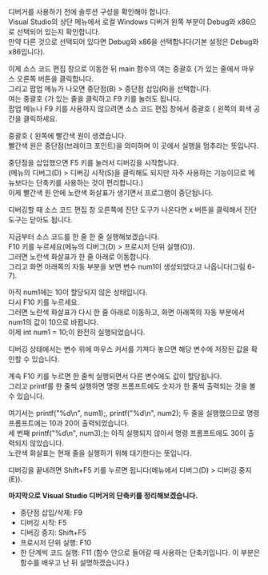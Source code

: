 디버거를 사용하기 전에 솔루션 구성을 확인해야 합니다.  
Visual Studio의 상단 메뉴에서 로컬 Windows 디버거 왼쪽 부분이 Debug와 x86으로 선택되어 있는지 확인합니다.  
만약 다른 것으로 선택되어 있다면 Debug와 x86을 선택합니다(기본 설정은 Debug와 x86입니다).  

이제 소스 코드 편집 창으로 이동한 뒤 main 함수의 여는 중괄호 {가 있는 줄에서 마우스 오른쪽 버튼을 클릭합니다.  
그리고 팝업 메뉴가 나오면 중단점(B) > 중단점 삽입(R)을 선택합니다.  
여는 중괄호 {가 있는 줄을 클릭하고 F9 키를 눌러도 됩니다.  
팝업 메뉴나 F9 키를 사용하지 않으려면 소스 코드 편집 창에서 중괄호 { 왼쪽의 회색 공간을 클릭하세요.  

중괄호 { 왼쪽에 빨간색 원이 생겼습니다.  
빨간색 원은 중단점(브레이크 포인트)을 의미하며 이 곳에서 실행을 멈추라는 뜻입니다.  

중단점을 삽입했으면 F5 키를 눌러서 디버깅을 시작합니다.  
(메뉴의 디버그(D) > 디버깅 시작(S)을 클릭해도 되지만 자주 사용하는 기능이므로 메뉴보다는 단축키를 사용하는 것이 편리합니다.)  
이제 빨간색 원 안에 노란색 화살표가 생기면서 프로그램이 중단됩니다.  

디버깅할 때 소스 코드 편집 창 오른쪽에 진단 도구가 나온다면 x 버튼을 클릭해서 진단 도구는 닫아도 됩니다.  

지금부터 소스 코드를 한 줄 한 줄 실행해보겠습니다.  
F10 키를 누르세요(메뉴의 디버그(D) > 프로시저 단위 실행(O)).  
그러면 노란색 화살표가 한 줄 아래로 이동합니다.  
그리고 화면 아래쪽의 자동 부분을 보면 변수 num1이 생성되었다고 나옵니다(그림 6-7).  

아직 num1에는 10이 할당되지 않은 상태입니다.  
다시 F10 키를 누르세요.  
그러면 노란색 화살표가 다시 한 줄 아래로 이동하고, 화면 아래쪽의 자동 부분에서 num1의 값이 10으로 바뀝니다.  
이제 int num1 = 10;이 완전히 실행되었습니다.  

디버깅 상태에서는 변수 위에 마우스 커서를 가져다 놓으면 해당 변수에 저장된 값을 확인할 수 있습니다.  

계속 F10 키를 누르면 한 줄씩 실행되면서 다른 변수에도 값이 할당됩니다.  
그리고 printf를 한 줄씩 실행하면 명령 프롬프트에도 숫자가 한 줄씩 출력되는 것을 볼 수 있습니다.  

여기서는 printf("%d\n", num1);, printf("%d\n", num2); 두 줄을 실행했으므로 명령 프롬프트에는 10과 20이 출력되었습니다.  
세 번째 printf("%d\n", num3);는 아직 실행되지 않아서 명령 프롬프트에도 30이 출력되지 않았습니다.  
노란색 화살표는 현재 줄을 실행하기 위해 대기한다는 뜻입니다.  

디버깅을 끝내려면 Shift+F5 키를 누르면 됩니다(메뉴에서 디버그(D) > 디버깅 중지(E)).  

**마지막으로 Visual Studio 디버거의 단축키를 정리해보겠습니다.**
* 중단점 삽입/삭제: F9
* 디버깅 시작: F5
* 디버깅 중지: Shift+F5
* 프로시저 단위 실행: F10
* 한 단계씩 코드 실행: F11 (함수 안으로 들어갈 때 사용하는 단축키입니다. 이 부분은 함수를 배우고 난 뒤 설명하겠습니다.)
